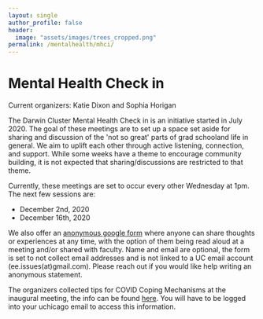 ```yaml
---
layout: single
author_profile: false
header:
  image: "assets/images/trees_cropped.png"
permalink: /mentalhealth/mhci/
---
```


# Mental Health Check in

Current organizers: Katie Dixon and Sophia Horigan

The Darwin Cluster Mental Health Check in is an initiative started in July 2020. The goal of these meetings are to set up a space set aside for sharing and discussion of the 'not so great' parts of grad schooland life in general. 
We aim to uplift each other through active listening, connection, and support. While some weeks have a theme to encourage community building, it is not expected that sharing/discussions are restricted to that theme.

Currently, these meetings are set to occur every other Wednesday at 1pm. The next few sessions are:

- December 2nd, 2020
- December 16th, 2020

We also offer an [anonymous google form](https://docs.google.com/forms/d/e/1FAIpQLSdPIAkH9yfifr_-jYmpRRSjIm8nrxM-ENS2Wi0eD3P-xVFBGQ/viewform?fbzx=-4059902779143257446) where anyone can share thoughts or experiences at any time, with the option of them being read aloud at a meeting and/or shared with faculty. 
Name and email are optional, the form is set to not collect email addresses and is not linked to a UC email account (ee.issues(at)gmail.com). 
Please reach out if you would like help writing an anonymous statement.

The organizers collected tips for COVID Coping Mechanisms at the inaugural meeting, the info can be found [here](https://docs.google.com/document/d/1hQFQgpa5gqdE7WBFOI3KNXmI1WYtuTs7li-5Ydq0xzA/edit). 
You will have to be logged into your uchicago email to access this information.
